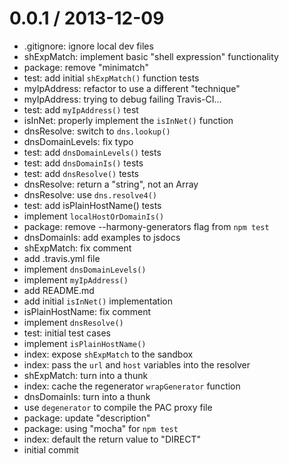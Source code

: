 
0.0.1 / 2013-12-09
==================

  * .gitignore: ignore local dev files
  * shExpMatch: implement basic "shell expression" functionality
  * package: remove "minimatch"
  * test: add initial `shExpMatch()` function tests
  * myIpAddress: refactor to use a different "technique"
  * myIpAddress: trying to debug failing Travis-CI...
  * test: add `myIpAddress()` test
  * isInNet: properly implement the `isInNet()` function
  * dnsResolve: switch to `dns.lookup()`
  * dnsDomainLevels: fix typo
  * test: add `dnsDomainLevels()` tests
  * test: add `dnsDomainIs()` tests
  * test: add `dnsResolve()` tests
  * dnsResolve: return a "string", not an Array
  * dnsResolve: use `dns.resolve4()`
  * test: add isPlainHostName() tests
  * implement `localHostOrDomainIs()`
  * package: remove --harmony-generators flag from `npm test`
  * dnsDomainIs: add examples to jsdocs
  * shExpMatch: fix comment
  * add .travis.yml file
  * implement `dnsDomainLevels()`
  * implement `myIpAddress()`
  * add README.md
  * add initial `isInNet()` implementation
  * isPlainHostName: fix comment
  * implement `dnsResolve()`
  * test: initial test cases
  * implement `isPlainHostName()`
  * index: expose `shExpMatch` to the sandbox
  * index: pass the `url` and `host` variables into the resolver
  * shExpMatch: turn into a thunk
  * index: cache the regenerator `wrapGenerator` function
  * dnsDomainIs: turn into a thunk
  * use `degenerator` to compile the PAC proxy file
  * package: update "description"
  * package: using "mocha" for `npm test`
  * index: default the return value to "DIRECT"
  * initial commit
